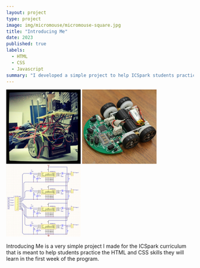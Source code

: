 ```yaml
---
layout: project
type: project
image: img/micromouse/micromouse-square.jpg
title: "Introducing Me"
date: 2023
published: true
labels:
  - HTML
  - CSS
  - Javascript
summary: "I developed a simple project to help ICSpark students practice the basics of HTML and CSS."
---
```


<div class="text-center p-4">
  <img width="200px" src="../img/micromouse/micromouse-robot.png" class="img-thumbnail" >
  <img width="200px" src="../img/micromouse/micromouse-robot-2.jpg" class="img-thumbnail" >
  <img width="200px" src="../img/micromouse/micromouse-circuit.png" class="img-thumbnail" >
</div>

Introducing Me is a very simple project I made for the ICSpark curriculum that is meant to help students practice the HTML and CSS skills they will learn in the first week of the program.
